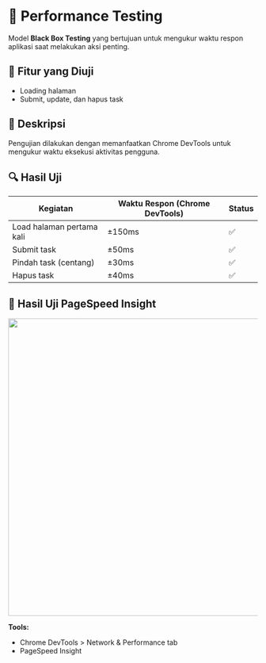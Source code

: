 # 🚀 Performance Testing

Model **Black Box Testing** yang bertujuan untuk mengukur waktu respon aplikasi saat melakukan aksi penting.

## 🎯 Fitur yang Diuji
- Loading halaman
- Submit, update, dan hapus task

## 🧾 Deskripsi
Pengujian dilakukan dengan memanfaatkan Chrome DevTools untuk mengukur waktu eksekusi aktivitas pengguna.

## 🔍 Hasil Uji

| Kegiatan | Waktu Respon (Chrome DevTools) | Status |
|----------|-------------------------------|--------|
| Load halaman pertama kali | ±150ms | ✅ |
| Submit task | ±50ms | ✅ |
| Pindah task (centang) | ±30ms | ✅ |
| Hapus task | ±40ms | ✅ |

## 🔎 Hasil Uji PageSpeed Insight
<img width="600" src="https://github.com/user-attachments/assets/9b983cec-f039-4e20-a1dc-41084d2ec796" />


**Tools:** 
- Chrome DevTools > Network & Performance tab
- PageSpeed Insight


